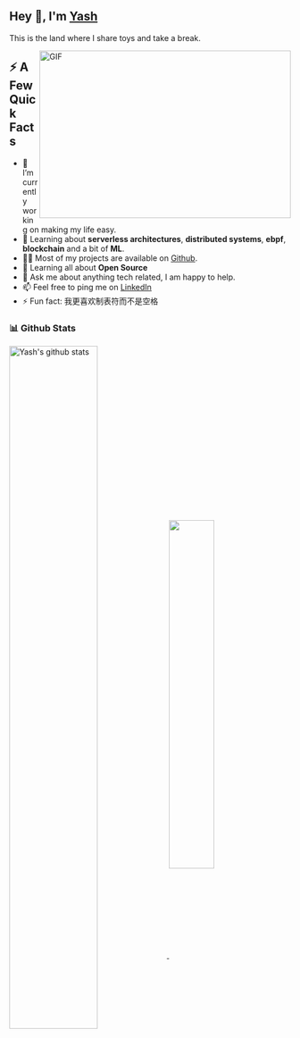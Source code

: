 <h2> Hey 👋, I'm <a href="https://yashsrivastava.netlify.app/">Yash</a></h2>

This is the land where I share toys and take a break.

<img align="right" alt="GIF" src="https://github.com/darkshredder/darkshredder/blob/main/hacker.gif?raw=true" width="450" height="300" />

<h2>⚡️ A Few Quick Facts</h2>

- 🔭 I’m currently working on making my life easy.
- 🧐 Learning about <strong>serverless architectures</strong>, <strong>distributed systems</strong>, <strong>ebpf</strong>, <strong>blockchain</strong> and a bit of <strong>ML</strong>.
- 👨‍💻 Most of my projects are available on <a href="https://github.com/darkshredder">Github</a>.
- 🌱 Learning all about **Open Source**
- 💬 Ask me about anything tech related, I am happy to help.
- 📫 Feel free to ping me on [LinkedIn](https://www.linkedin.com/in/yash-srivastava-826aa21a0/)
- ⚡ Fun fact: 我更喜欢制表符而不是空格

### 📊 Github Stats
  
<a href="https://github.com/darkshredder">
  <img align="center" src="https://github-readme-stats.vercel.app/api?username=darkshredder&show_icons=true&include_all_commits=true&theme=material-palenight" alt="Yash's github stats" style="width:56%;" />
</a>
<a href="https://github.com/darkshredder">
  <img align="center" src="https://github-readme-stats.vercel.app/api/top-langs/?username=darkshredder&layout=compact&theme=material-palenight&langs_count=8" style="width:40%;" />
</a>
